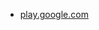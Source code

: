 * [play.google.com](https://play.google.com/store/apps/details?id=com.cooliehat.statusbariconhider)
